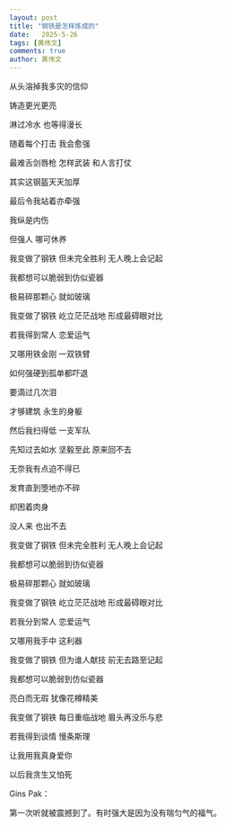 ```yaml
---
layout: post
title: "钢铁是怎样炼成的"
date:   2025-5-26
tags: [黄伟文]
comments: true
author: 黄伟文
---
```


从头溶掉我多灾的信仰

铸造更光更亮

淋过冷水 也等得漫长

随着每个打击 我会愈强

最难舌剑唇枪 怎样武装 和人言打仗

其实这钢盔天天加厚 

最后令我站着亦牵强

我纵是内伤

但强人 哪可休养

我变做了钢铁 但未完全胜利 无人晚上会记起

我都想可以脆弱到仿似瓷器

极易碎那颗心 就如玻璃

我变做了钢铁 屹立茫茫战地 形成最碍眼对比

若我得到常人 恋爱运气

又哪用铁金刚 一双铁臂

如何强硬到孤单都吓退

要滴过几次泪

才够建筑 永生的身躯

然后我扫得低 一支军队

先知过去如水 坚毅至此 原来回不去

无奈我有点迫不得已

发育直到堕地亦不碎

却困着肉身

没人来 也出不去

我变做了钢铁 但未完全胜利 无人晚上会记起

我都想可以脆弱到彷似瓷器

极易碎那颗心 就如玻璃

我变做了钢铁 屹立茫茫战地 形成最碍眼对比

若我分到常人 恋爱运气

又哪用我手中 这利器

我变做了钢铁 但为谁人献技 前无去路至记起

我都想可以脆弱到仿似瓷器

亮白而无瑕 犹像花樽精美

我变做了钢铁 每日重临战地 眉头再没乐与悲

若我得到谈情 慢条斯理

让我用我真身爱你

以后我贪生又怕死

Gins Pak：

第一次听就被震撼到了。有时强大是因为没有喘匀气的福气。
